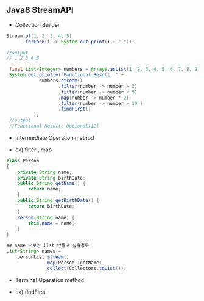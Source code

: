 ## Java8 StreamAPI
- Collection Builder

```java
Stream.of(1, 2, 3, 4, 5)
      .forEach(i -> System.out.print(i + " "));

//output
// 1 2 3 4 5
```

```java
 final List<Integer> numbers = Arrays.asList(1, 2, 3, 4, 5, 6, 7, 8, 9, 10);
 System.out.println("Functional Result: " +
 		    numbers.stream()
 		           .filter(number -> number > 3)
 		           .filter(number -> number < 9)
 		           .map(number -> number * 2)
 		           .filter(number -> number > 10 )
 		           .findFirst()
 		  );   
 //output
 //Functional Result: Optional[12]
 ```

- Intermediate Operation method
 + ex) filter , map
```java
class Person
{
    private String name;
    private String birthDate;
    public String getName() {
        return name;
    }
    public String getBirthDate() {
        return birthDate; 
    }
    Person(String name) {
        this.name = name;
    }
}

## name 으로만 list 만들고 싶을경우 
List<String> names = 
    personList.stream()
              .map(Person::getName)
              .collect(Collectors.toList());

```



- Terminal Operation method
 + ex) findFirst

